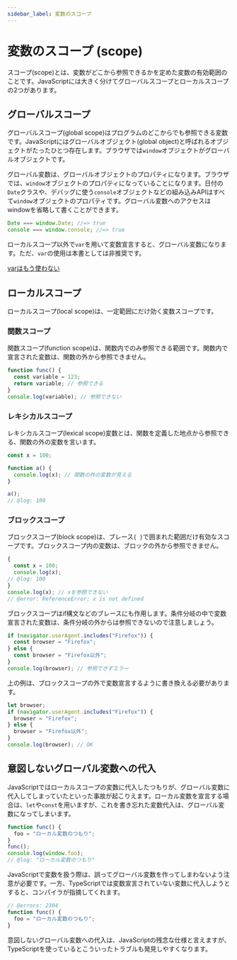 ```yaml
---
sidebar_label: 変数のスコープ
---
```


# 変数のスコープ (scope)

スコープ(scope)とは、変数がどこから参照できるかを定めた変数の有効範囲のことです。JavaScriptには大きく分けてグローバルスコープとローカルスコープの2つがあります。

## グローバルスコープ

グローバルスコープ(global scope)はプログラムのどこからでも参照できる変数です。JavaScriptにはグローバルオブジェクト(global object)と呼ばれるオブジェクトがたったひとつ存在します。ブラウザでは`window`オブジェクトがグローバルオブジェクトです。

グローバル変数は、グローバルオブジェクトのプロパティになります。ブラウザでは、`window`オブジェクトのプロパティになっていることになります。日付の`Date`クラスや、デバッグに使う`console`オブジェクトなどの組み込みAPIはすべて`window`オブジェクトのプロパティです。グローバル変数へのアクセスはwindowを省略して書くことができます。

```javascript
Date === window.Date; //=> true
console === window.console; //=> true
```

ローカルスコープ以外で`var`を用いて変数宣言すると、グローバル変数になります。ただ、`var`の使用は本書としては非推奨です。

[varはもう使わない](../values-types-variables/vars-problems.md)

## ローカルスコープ

ローカルスコープ(local scope)は、一定範囲にだけ効く変数スコープです。

### 関数スコープ

関数スコープ(function scope)は、関数内でのみ参照できる範囲です。関数内で宣言された変数は、関数の外から参照できません。

```javascript
function func() {
  const variable = 123;
  return variable; // 参照できる
}
console.log(variable); // 参照できない
```

### レキシカルスコープ

レキシカルスコープ(lexical scope)変数とは、関数を定義した地点から参照できる、関数の外の変数を言います。

```javascript twoslash
const x = 100;

function a() {
  console.log(x); // 関数の外の変数が見える
}

a();
// @log: 100
```

### ブロックスコープ

ブロックスコープ(block scope)は、ブレース`{ }`で囲まれた範囲だけ有効なスコープです。ブロックスコープ内の変数は、ブロックの外から参照できません。

<!--prettier-ignore-->
```javascript twoslash
{
  const x = 100;
  console.log(x);
// @log: 100
}
console.log(x); // xを参照できない
// @error: ReferenceError: x is not defined
```

ブロックスコープはif構文などのブレースにも作用します。条件分岐の中で変数宣言された変数は、条件分岐の外からは参照できないので注意しましょう。

```javascript
if (navigator.userAgent.includes("Firefox")) {
  const browser = "Firefox";
} else {
  const browser = "Firefox以外";
}
console.log(browser); // 参照できずエラー
```

上の例は、ブロックスコープの外で変数宣言するように書き換える必要があります。

```javascript
let browser;
if (navigator.userAgent.includes("Firefox")) {
  browser = "Firefox";
} else {
  browser = "Firefox以外";
}
console.log(browser); // OK
```

## 意図しないグローバル変数への代入

JavaScriptではローカルスコープの変数に代入したつもりが、グローバル変数に代入してしまっていたといった事故が起こりえます。ローカル変数を宣言する場合は、`let`や`const`を用いますが、これを書き忘れた変数代入は、グローバル変数になってしまいます。

```javascript twoslash
function func() {
  foo = "ローカル変数のつもり";
}
func();
console.log(window.foo);
// @log: "ローカル変数のつもり"
```

JavaScriptで変数を扱う際は、誤ってグローバル変数を作ってしまわないよう注意が必要です。一方、TypeScriptでは変数宣言されていない変数に代入しようとすると、コンパイラが指摘してくれます。

```ts twoslash
// @errors: 2304
function func() {
  foo = "ローカル変数のつもり";
}
```

意図しないグローバル変数への代入は、JavaScriptの残念な仕様と言えますが、TypeScriptを使っているとこういったトラブルも発見しやすくなります。
